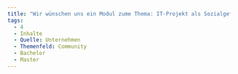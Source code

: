 ```yaml
---
title: "Wir wünschen uns ein Modul zume Thema: IT-Projekt als Sozialgefüge (soziologisch, psychologische Aspekte, Kritikfähigkeit"
tags:
  - 4
  - Inhalte
  - Quelle: Unternehmen
  - Themenfeld: Community
  - Bachelor
  - Master
---
```


